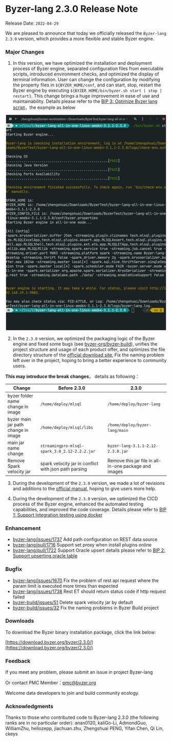 # Byzer-lang 2.3.0 Release Note

Release Date: `2022-04-29`

We are pleased to announce that today we officially released the `Byzer-lang 2.3.0` version, which provides a more flexible and stable Byzer engine.

### **Major Changes**

1. In this version, we have optimized the installation and deployment process of Byzer engine, separated configuration files from executable scripts, introduced environment checks, and optimized the display of terminal information. User can change the configuration by modifying the property files in `${BYZER_HOME/conf`, and can start, stop, restart the Byzer engine by executing `${BYZER_HOME/bin/byzer.sh start | stop | restart}`. This change brings a  huge improvement in ease of use and maintainability. Details please refer to the [BIP 3: Optimize Byzer lang script](https://github.com/byzer-org/byzer-lang/wiki/BIP-3:-Optimize-Byzer-lang-script)，the example as below

<p align="center">
    <img src="/byzer-lang/zh-cn/release-notes/images/start_byzer.png" alt="name"  width="500"/>
</p>


2. In the `2.3.0` version, we optimized the packaging logic of the Byzer engine and fixed some bugs (see [byzer-org/byzer-build](https://github.com/byzer-org/byzer-build)), unifies the project structure and usage of each product offer, and optimizes the file directory structure of the [official download site](https://download.byzer.org/), Fix the naming problem left over in the project, hoping to bring a better experience to community users.

**This may introduce the break changes**， details as following：

|Change|Before 2.3.0|2.3.0|
|---|---|---|
|byzer folder name change in image|`/home/deploy/mlsql`|`/home/deploy/byzer-lang`|
|byzer main jar path change in image|`/home/deploy/mlsql/libs`|`/home/deploy/byzer-lang/main`|
|main jar name change|`streamingpro-mlsql-spark_3.0_2.12-2.2.2.jar`|`byzer-lang-3.1.1-2.12-2.3.0.jar`|
|Remove Spark velocity jar |spark velocity jar in conflict with json path parsing|Remove this jar file in all-in-one package and images|

3. During the development of the `2.3.0` version, we made a lot of revisions and additions to the [official manual](https://docs.byzer.org/#/), hoping to give users more help. 


4. During the development of the `2.3.0` version, we optimized the CICD process of the Byzer engine, enhanced the automated testing capabilities, and improved the code coverage. Details please refer to [BIP 1: Support Integration testing using docker](https://github.com/byzer-org/byzer-lang/wiki/BIP-1:-Support-Integration-testing-using-docker)


### Enhancement

- [byzer-lang/issues/1737](https://github.com/byzer-org/byzer-lang/issues/1737)  Add path configuration on REST data source
- [byzer-lang/pull/1716](https://github.com/byzer-org/byzer-lang/pull/1716) Support set proxy when install plugins online
- [byzer-lang/pull/1722](https://github.com/byzer-org/byzer-lang/pull/1722) Support Oracle upsert details please refer to [BIP 2: Support upserting oracle table](https://github.com/byzer-org/byzer-lang/wiki/BIP-2:-Support-upserting-oracle-table)

### Bugfix

- [byzer-lang/issues/1670](https://github.com/byzer-org/byzer-lang/issues/1670) Fix the problem of rest api request where the param limit is executed more times than expected 
- [byzer-lang/issues/1738](https://github.com/byzer-org/byzer-lang/issues/1738) Rest ET should return status code if http request failed
- [byzer-build/issues/51](https://github.com/byzer-org/byzer-build/issues/51) Delete spark velocity jar by default
- [byzer-build/issues/32](https://github.com/byzer-org/byzer-build/issues/32) Fix the naming problems in Byzer Build project



### Downloads

To download the Byzer binary installation package, click the link below:

[https://download.byzer.org/byzer/2.3.0/](https://download.byzer.org/byzer/2.3.0/)


### Feedback

If you meet any problem, please submit an issue in project Byzer-lang

Or contact PMC Member：[pmc@byzer.org](mailto:pmc.byzer.org)

Welcome data developers to join and build community ecology.

### Acknowledgments

Thanks to those who contributed code to Byzer-lang 2.3.0 (the following ranks are in no particular order): anan0120, kaliGo-Li, AdmondGuo, WilliamZhu, hellozepp, jiachuan.zhu, Zhengshuai PENG, Yifan Chen, Qi Lin, ckeys